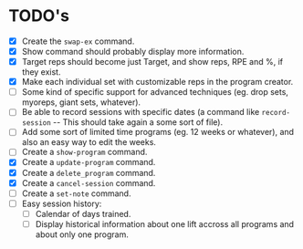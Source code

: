 # TODO's

- [x] Create the `swap-ex` command.
- [x] Show command should probably display more information.
- [x] Target reps should become just Target, and show reps, RPE and %, if they exist.
- [x] Make each individual set with customizable reps in the program creator.
- [ ] Some kind of specific support for advanced techniques (eg. drop sets, myoreps, giant sets, whatever).
- [ ] Be able to record sessions with specific dates (a command like `record-session` -- This should take again a some sort of file).
- [ ] Add some sort of limited time programs (eg. 12 weeks or whatever), and also an easy way to edit the weeks.
- [ ] Create a `show-program` command.
- [x] Create a `update-program` command.
- [x] Create a `delete_program` command.
- [x] Create a `cancel-session` command.
- [ ] Create a `set-note` command.
- [ ] Easy session history:
  - [ ] Calendar of days trained.
  - [ ] Display historical information about one lift accross all programs and about only one program.
